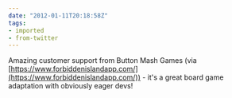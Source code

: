 ```yaml
---
date: "2012-01-11T20:18:58Z"
tags:
- imported
- from-twitter
---
```

Amazing customer support from Button Mash Games \(via [https://www.forbiddenislandapp.com/](https://www.forbiddenislandapp.com/)) - it's a great board game adaptation with obviously eager devs!
